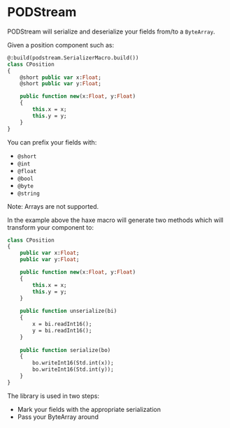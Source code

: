 PODStream
=========

PODStream will serialize and deserialize your fields from/to a `ByteArray`.

Given a position component such as:

```Haxe
@:build(podstream.SerializerMacro.build())
class CPosition
{
    @short public var x:Float;
    @short public var y:Float;

    public function new(x:Float, y:Float)
    {
        this.x = x;
        this.y = y;
    }
}
```

You can prefix your fields with:
* `@short`
* `@int`
* `@float`
* `@bool`
* `@byte`
* `@string`

Note: Arrays are not supported.

In the example above the haxe macro will generate two methods which will transform your component to:

```Haxe
class CPosition
{
    public var x:Float;
    public var y:Float;

    public function new(x:Float, y:Float)
    {
        this.x = x;
        this.y = y;
    }
    
    public function unserialize(bi)
    {
        x = bi.readInt16();
        y = bi.readInt16();
    }
    
    public function serialize(bo)
    {
        bo.writeInt16(Std.int(x));
        bo.writeInt16(Std.int(y));
    }
}
```

The library is used in two steps:
* Mark your fields with the appropriate serialization
* Pass your ByteArray around
